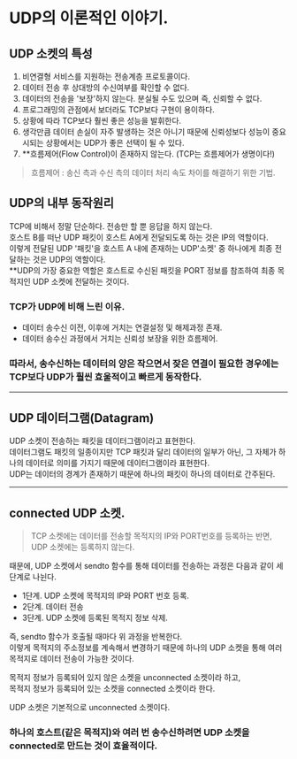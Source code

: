 # UDP의 이론적인 이야기.

## UDP 소켓의 특성
1. 비연결형 서비스를 지원하는 전송계층 프로토콜이다.
2. 데이터 전송 후 상대방의 수신여부를 확인할 수 없다.
3. 데이터의 전송을 '보장'하지 않는다. 분실될 수도 있으며 즉, 신뢰할 수 없다.
4. 프로그래밍의 관점에서 보더라도 TCP보다 구현이 용이하다.
5. 상황에 따라 TCP보다 훨씬 좋은 성능을 발휘한다.
6. 생각만큼 데이터 손실이 자주 발생하는 것은 아니기 때문에 신뢰성보다 성능이 중요시되는 상황에서는 UDP가 좋은 선택이 될 수 있다.
7. **흐름제어(Flow Control)이 존재하지 않는다. (TCP는 흐름제어가 생명이다!)
> 흐름제어 : 송신 측과 수신 측의 데이터 처리 속도 차이를 해결하기 위한 기법.  

## UDP의 내부 동작원리
TCP에 비해서 정말 단순하다. 전송만 할 뿐 응답을 하지 않는다.  
호스트 B를 떠난 UDP 패킷이 호스트 A에게 전달되도록 하는 것은 IP의 역할이다.  
이렇게 전달된 UDP '패킷'을 호스트 A 내에 존재하는 UDP'소켓' 중 하나에게 최종 전달하는 것은 UDP의 역할이다.  
**UDP의 가장 중요한 역할은 호스트로 수신된 패킷을 PORT 정보를 참조하여 최종 목적지인 UDP 소켓에 전달하는 것이다.  


### TCP가 UDP에 비해 느린 이유.
- 데이터 송수신 이전, 이후에 거치는 연결설정 및 해제과정 존재.
- 데이터 송수신 과정에서 거치는 신뢰성 보장을 위한 흐름제어.

### 따라서, 송수신하는 데이터의 양은 작으면서 잦은 연결이 필요한 경우에는 TCP보다 UDP가 훨씬 효울적이고 빠르게 동작한다.

-------

## UDP 데이터그램(Datagram)

UDP 소켓이 전송하는 패킷을 데이터그램이라고 표현한다.  
데이터그램도 패킷의 일종이지만 TCP 패킷과 달리 데이터의 일부가 아닌, 그 자체가 하나의 데이터로 의미를 가지기 때문에 데이터그램이라 표현한다.  
UDP는 데이터의 경계가 존재하기 때문에 하나의 패킷이 하나의 데이터로 간주된다.  

--------

## connected UDP 소켓.

> TCP 소켓에는 데이터를 전송할 목적지의 IP와 PORT번호를 등록하는 반면, UDP 소켓에는 등록하지 않는다.  

때문에, UDP 소켓에서 sendto 함수를 통해 데이터를 전송하는 과정은 다음과 같이 세 단계로 나뉜다.  
 * 1단계. UDP 소켓에 목적지의 IP와 PORT 번호 등록.
 * 2단계. 데이터 전송
 * 3단계. UDP 소켓에 등록된 목적지 정보 삭제.

즉, sendto 함수가 호출될 때마다 위 과정을 반복한다.  
이렇게 목적지의 주소정보를 계속해서 변경하기 때문에 하나의 UDP 소켓을 통해 여러 목적지로 데이터 전송이 가능한 것이다.  
  
목적지 정보가 등록되어 있지 않은 소켓을 unconnected 소켓이라 하고,  
목적지 정보가 등록되어 있는 소켓을 connected 소켓이라 한다.  
  
UDP 소켓은 기본적으로 unconnected 소켓이다.  

### 하나의 호스트(같은 목적지)와 여러 번 송수신하려면 UDP 소켓을 connected로 만드는 것이 효율적이다.





